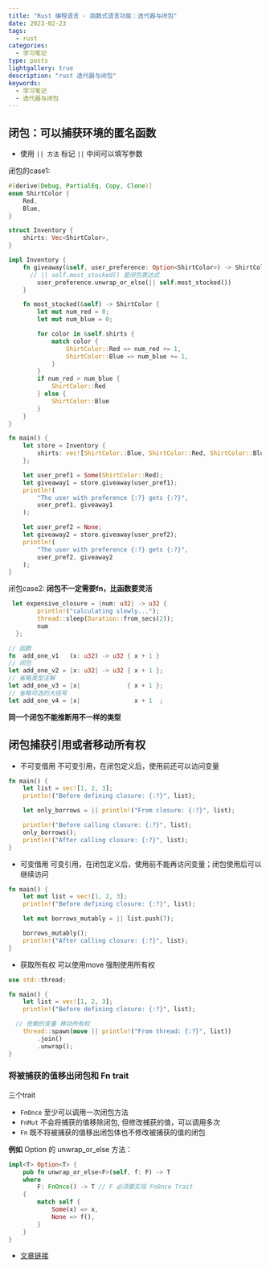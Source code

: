 ```yaml
---
title: "Rust 编程语言 - 函数式语言功能：迭代器与闭包"
date: 2023-02-23
tags:
  - rust
categories:
  - 学习笔记
type: posts
lightgallery: true
description: "rust 迭代器与闭包"
keywords: 
  - 学习笔记
  - 迭代器与闭包
---
```


## 闭包：可以捕获环境的匿名函数

- 使用 `|| 方法` 标记 `||` 中间可以填写参数

闭包的case1:

```rust
#[derive(Debug, PartialEq, Copy, Clone)]
enum ShirtColor {
    Red,
    Blue,
}

struct Inventory {
    shirts: Vec<ShirtColor>,
}

impl Inventory {
    fn giveaway(&self, user_preference: Option<ShirtColor>) -> ShirtColor {
      // || self.most_stocked() 是闭包表达式
        user_preference.unwrap_or_else(|| self.most_stocked())
    }

    fn most_stocked(&self) -> ShirtColor {
        let mut num_red = 0;
        let mut num_blue = 0;

        for color in &self.shirts {
            match color {
                ShirtColor::Red => num_red += 1,
                ShirtColor::Blue => num_blue += 1,
            }
        }
        if num_red > num_blue {
            ShirtColor::Red
        } else {
            ShirtColor::Blue
        }
    }
}

fn main() {
    let store = Inventory {
        shirts: vec![ShirtColor::Blue, ShirtColor::Red, ShirtColor::Blue],
    };

    let user_pref1 = Some(ShirtColor::Red);
    let giveaway1 = store.giveaway(user_pref1);
    println!(
        "The user with preference {:?} gets {:?}",
        user_pref1, giveaway1
    );

    let user_pref2 = None;
    let giveaway2 = store.giveaway(user_pref2);
    println!(
        "The user with preference {:?} gets {:?}",
        user_pref2, giveaway2
    );
}
```

闭包case2:
**闭包不一定需要fn，比函数要灵活**

```rust
 let expensive_closure = |num: u32| -> u32 {
        println!("calculating slowly...");
        thread::sleep(Duration::from_secs(2));
        num
  };

// 函数
fn  add_one_v1   (x: u32) -> u32 { x + 1 }
// 闭包
let add_one_v2 = |x: u32| -> u32 { x + 1 };
// 省略类型注解
let add_one_v3 = |x|             { x + 1 };
// 省略可选的大括号
let add_one_v4 = |x|               x + 1  ;
```

**同一个闭包不能推断用不一样的类型**

## 闭包捕获引用或者移动所有权

- 不可变借用
不可变引用，在闭包定义后，使用前还可以访问变量
```rust
fn main() {
    let list = vec![1, 2, 3];
    println!("Before defining closure: {:?}", list);

    let only_borrows = || println!("From closure: {:?}", list);

    println!("Before calling closure: {:?}", list);
    only_borrows();
    println!("After calling closure: {:?}", list);
}
```
- 可变借用
可变引用，在闭包定义后，使用前不能再访问变量；闭包使用后可以继续访问
```rust
fn main() {
    let mut list = vec![1, 2, 3];
    println!("Before defining closure: {:?}", list);

    let mut borrows_mutably = || list.push(7);

    borrows_mutably();
    println!("After calling closure: {:?}", list);
}
```
- 获取所有权
可以使用move 强制使用所有权
```rust
use std::thread;

fn main() {
    let list = vec![1, 2, 3];
    println!("Before defining closure: {:?}", list);

  // 依赖的变量 移动所有权
    thread::spawn(move || println!("From thread: {:?}", list))
        .join()
        .unwrap();
}
```

### 将被捕获的值移出闭包和 Fn trait

三个trait
- `FnOnce` 至少可以调用一次闭包方法
- `FnMut`  不会将捕获的值移除闭包, 但修改捕获的值，可以调用多次
- `Fn` 既不将被捕获的值移出闭包体也不修改被捕获的值的闭包

**例如** Option<T> 的 unwrap_or_else 方法：
```rust
impl<T> Option<T> {
    pub fn unwrap_or_else<F>(self, f: F) -> T
    where
        F: FnOnce() -> T // F 必须要实现 FnOnce Trait
    {
        match self {
            Some(x) => x,
            None => f(),
        }
    }
}
```

- [文章链接](https://kaisery.github.io/trpl-zh-cn/ch13-00-functional-features.html)